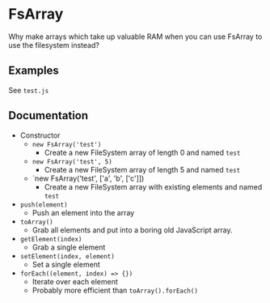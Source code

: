 # FsArray
Why make arrays which take up valuable RAM when you can use FsArray to use the filesystem instead?

## Examples
See `test.js`

## Documentation
- Constructor
  - `new FsArray('test')`
    - Create a new FileSystem array of length 0 and named `test`
  - `new FsArray('test', 5)`
    - Create a new FileSystem array of length 5 and named `test`
  - `new FsArray('test', ['a', 'b', ['c']])
    - Create a new FileSystem array with existing elements and named `test`
- `push(element)`
  - Push an element into the array
- `toArray()`
  - Grab all elements and put into a boring old JavaScript array.
- `getElement(index)`
  - Grab a single element
- `setElement(index, element)`
  - Set a single element
- `forEach((element, index) => {})`
  - Iterate over each element
  - Probably more efficient than `toArray().forEach()`
